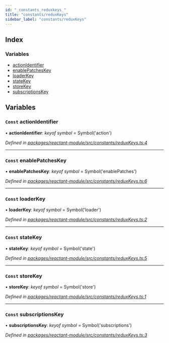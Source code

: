 ```yaml
---
id: "_constants_reduxkeys_"
title: "constants/reduxKeys"
sidebar_label: "constants/reduxKeys"
---
```


## Index

### Variables

* [actionIdentifier](_constants_reduxkeys_.md#const-actionidentifier)
* [enablePatchesKey](_constants_reduxkeys_.md#const-enablepatcheskey)
* [loaderKey](_constants_reduxkeys_.md#const-loaderkey)
* [stateKey](_constants_reduxkeys_.md#const-statekey)
* [storeKey](_constants_reduxkeys_.md#const-storekey)
* [subscriptionsKey](_constants_reduxkeys_.md#const-subscriptionskey)

## Variables

### `Const` actionIdentifier

• **actionIdentifier**: *keyof symbol* = Symbol('action')

*Defined in [packages/reactant-module/src/constants/reduxKeys.ts:4](https://github.com/unadlib/reactant/blob/40f38c4/packages/reactant-module/src/constants/reduxKeys.ts#L4)*

___

### `Const` enablePatchesKey

• **enablePatchesKey**: *keyof symbol* = Symbol('enablePatches')

*Defined in [packages/reactant-module/src/constants/reduxKeys.ts:6](https://github.com/unadlib/reactant/blob/40f38c4/packages/reactant-module/src/constants/reduxKeys.ts#L6)*

___

### `Const` loaderKey

• **loaderKey**: *keyof symbol* = Symbol('loader')

*Defined in [packages/reactant-module/src/constants/reduxKeys.ts:2](https://github.com/unadlib/reactant/blob/40f38c4/packages/reactant-module/src/constants/reduxKeys.ts#L2)*

___

### `Const` stateKey

• **stateKey**: *keyof symbol* = Symbol('state')

*Defined in [packages/reactant-module/src/constants/reduxKeys.ts:5](https://github.com/unadlib/reactant/blob/40f38c4/packages/reactant-module/src/constants/reduxKeys.ts#L5)*

___

### `Const` storeKey

• **storeKey**: *keyof symbol* = Symbol('store')

*Defined in [packages/reactant-module/src/constants/reduxKeys.ts:1](https://github.com/unadlib/reactant/blob/40f38c4/packages/reactant-module/src/constants/reduxKeys.ts#L1)*

___

### `Const` subscriptionsKey

• **subscriptionsKey**: *keyof symbol* = Symbol('subscriptions')

*Defined in [packages/reactant-module/src/constants/reduxKeys.ts:3](https://github.com/unadlib/reactant/blob/40f38c4/packages/reactant-module/src/constants/reduxKeys.ts#L3)*
